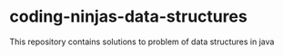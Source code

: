 # coding-ninjas-data-structures
This repository contains solutions to problem of data structures in java
